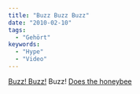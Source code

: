 ```yaml
---
title: "Buzz Buzz Buzz"
date: "2010-02-10"
tags:
  - "Gehört"
keywords:
  - "Hype"
  - "Video"
---
```


[Buzz! Buzz!](https://www.youtube.com/watch?v=1mH_bcpFuV8) Buzz! [Does the honeybee](https://www.youtube.com/watch?v=mC1Thnq6eMk)
